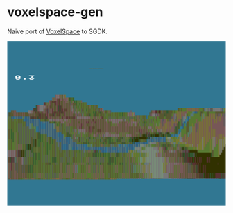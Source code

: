 # voxelspace-gen

Naive port of [VoxelSpace](https://github.com/s-macke/VoxelSpace/) to SGDK.

![screenshot](./screenshot.png "screenshot")
